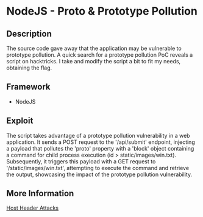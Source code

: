 # NodeJS - Proto & Prototype Pollution

## Description

The source code gave away that the application may be vulnerable to prototype pollution. A quick search for a prototype pollution PoC reveals a script on hacktricks. I take and modify the script a bit to fit my needs, obtaining the flag. 

## Framework

- NodeJS


## Exploit

The script takes advantage of a prototype pollution vulnerability in a web application. It sends a POST request to the '/api/submit' endpoint, injecting a payload that pollutes the 'proto' property with a 'block' object containing a command for child process execution (id > static/images/win.txt). Subsequently, it triggers this payload with a GET request to '/static/images/win.txt', attempting to execute the command and retrieve the output, showcasing the impact of the prototype pollution vulnerability.

## More Information

[Host Header Attacks](https://portswigger.net/web-security/host-header)


